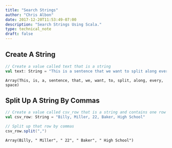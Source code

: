 ```yaml
---
title: "Search Strings"
author: "Chris Albon"
date: 2017-12-20T11:53:49-07:00
description: "Search Strings Using Scala."
type: technical_note
draft: false
---
```

## Create A String


```scala
// Create a value called text that is a string
val text: String = "This is a sentence that we want to split along every space"
```




    Array(This, is, a, sentence, that, we, want, to, split, along, every, space)



## Split Up A String By Commas


```scala
// Create a value called csv_row that is a string and contains one row of data
val csv_row: String = "Billy, Miller, 22, Baker, High School"

// Split up that row by commas
csv_row.split(",")
```




    Array(Billy, " Miller", " 22", " Baker", " High School")


